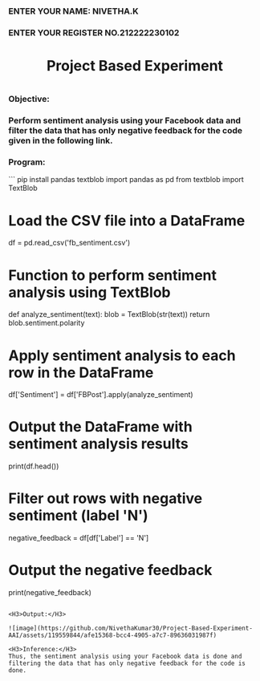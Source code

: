 <H3>ENTER YOUR NAME: NIVETHA.K</H3>
<H3>ENTER YOUR REGISTER NO.212222230102</H3>

<H1 Align="center">Project Based Experiment<H1>
<H3>Objective:<H3>
Perform sentiment analysis using your Facebook data and filter the data that has only negative feedback for the code given in the following link.

<H3>Program:</H3>
```
pip install pandas textblob
import pandas as pd
from textblob import TextBlob

# Load the CSV file into a DataFrame
df = pd.read_csv('fb_sentiment.csv')

# Function to perform sentiment analysis using TextBlob
def analyze_sentiment(text):
    blob = TextBlob(str(text))
    return blob.sentiment.polarity

# Apply sentiment analysis to each row in the DataFrame
df['Sentiment'] = df['FBPost'].apply(analyze_sentiment)

# Output the DataFrame with sentiment analysis results
print(df.head())

# Filter out rows with negative sentiment (label 'N')
negative_feedback = df[df['Label'] == 'N']

# Output the negative feedback
print(negative_feedback)
```

<H3>Output:</H3>

![image](https://github.com/NivethaKumar30/Project-Based-Experiment-AAI/assets/119559844/afe15368-bcc4-4905-a7c7-89636031987f)

<H3>Inference:</H3>
Thus, the sentiment analysis using your Facebook data is done and filtering the data that has only negative feedback for the code is done.
